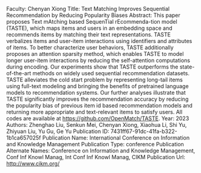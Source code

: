 Faculty: Chenyan Xiong
Title: Text Matching Improves Sequential Recommendation by Reducing Popularity Biases
Abstract: This paper proposes Text mAtching based SequenTial rEcommenda-tion model (TASTE), which maps items and users in an embedding space and recommends items by matching their text representations. TASTE verbalizes items and user-item interactions using identifiers and attributes of items. To better characterize user behaviors, TASTE additionally proposes an attention sparsity method, which enables TASTE to model longer user-item interactions by reducing the self-attention computations during encoding. Our experiments show that TASTE outperforms the state-of-the-art methods on widely used sequential recommendation datasets. TASTE alleviates the cold start problem by representing long-tail items using full-text modeling and bringing the benefits of pretrained language models to recommendation systems. Our further analyses illustrate that TASTE significantly improves the recommendation accuracy by reducing the popularity bias of previous item id based recommendation models and returning more appropriate and text-relevant items to satisfy users. All codes are available at https://github.com/OpenMatch/TASTE.
Year: 2023
Authors: Zhenghao Liu, Senkun Mei, Chenyan Xiong, Xiaohua Li, Shi Yu, Zhiyuan Liu, Yu Gu, Ge Yu
Publication ID: 7431ff67-91dc-41fa-b322-1b1ca657025f
Publication Name: International Conference on Information and Knowledge Management
Publication Type: conference
Publication Alternate Names: Conference on Information and Knowledge Management, Conf Inf Knowl Manag, Int Conf Inf Knowl Manag, CIKM
Publication Url: http://www.cikm.org/
